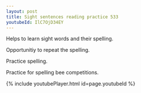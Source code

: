 ```yaml
---
layout: post
title: Sight sentences reading practice 533
youtubeId: IlC7OjD34EY
---
```

 
 
Helps to learn sight words and their spelling.

Opportunitiy to repeat the spelling. 

Practice spelling. 
 
Practice for spelling bee competitions. 
 
{% include youtubePlayer.html id=page.youtubeId %}
 
 
